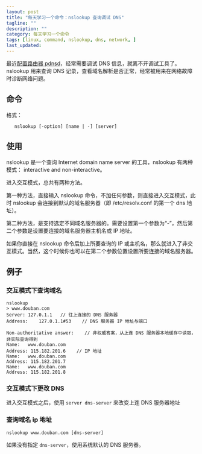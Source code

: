 ```yaml
---
layout: post
title: "每天学习一个命令：nslookup 查询调试 DNS"
tagline: ""
description: ""
category: 每天学习一个命令
tags: [linux, command, nslookup, dns, network, ]
last_updated:
---
```


最近[配置路由器 pdnsd](/post/2016/12/pdnsd.html)，经常需要调试 DNS 信息，就离不开调试工具了。 nslookup 用来查询 DNS 记录，查看域名解析是否正常，经常被用来在网络故障时诊断网络问题。


## 命令

格式：

       nslookup [-option] [name | -] [server]

## 使用

nslookup 是一个查询 Internet domain name server 的工具，nslookup 有两种模式： interactive and non-interactive。

进入交互模式，总共有两种方法。

第一种方法，直接输入 nslookup 命令，不加任何参数，则直接进入交互模式，此时 nslookup 会连接到默认的域名服务器（即 /etc/resolv.conf 的第一个 dns 地址）。

第二种方法，是支持选定不同域名服务器的。需要设置第一个参数为“-”，然后第二个参数是设置要连接的域名服务器主机名或 IP 地址。

如果你直接在 nslookup 命令后加上所要查询的 IP 或主机名，那么就进入了非交互模式。当然，这个时候你也可以在第二个参数位置设置所要连接的域名服务器。

## 例子

### 交互模式下查询域名

    nslookup
    > www.douban.com
    Server:	127.0.1.1   // 往上连接的 DNS 服务器
    Address:	127.0.1.1#53    // DNS 服务器 IP 地址与端口

    Non-authoritative answer:    // 非权威答案，从上连 DNS 服务器本地缓存中读取，非实际查询得到
    Name:	www.douban.com
    Address: 115.182.201.6    // IP 地址
    Name:	www.douban.com
    Address: 115.182.201.7
    Name:	www.douban.com
    Address: 115.182.201.8

### 交互模式下更改 DNS

进入交互模式之后，使用  `server dns-server` 来改变上连 DNS 服务器地址

### 查询域名 ip 地址

    nslookup www.douban.com [dns-server]

如果没有指定 `dns-server`，使用系统默认的 DNS 服务器。

